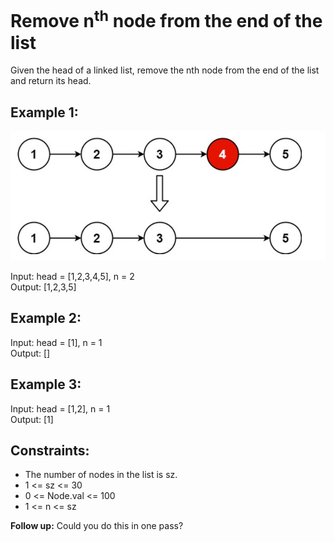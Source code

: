 # Remove n<sup>th</sup> node from the end of the list
Given the head of a linked list, remove the nth node from the end of the list and return its head.

 

## Example 1:
![Remove n<sup>th</sup> node from the list illustration](../assets/images/remove-nth-node-from-list-illustration.png)

Input: head = [1,2,3,4,5], n = 2  
Output: [1,2,3,5]  
## Example 2:

Input: head = [1], n = 1  
Output: []  
## Example 3:

Input: head = [1,2], n = 1  
Output: [1]  
 

## Constraints:

- The number of nodes in the list is sz.
- 1 <= sz <= 30
- 0 <= Node.val <= 100
- 1 <= n <= sz
 

**Follow up:** Could you do this in one pass?